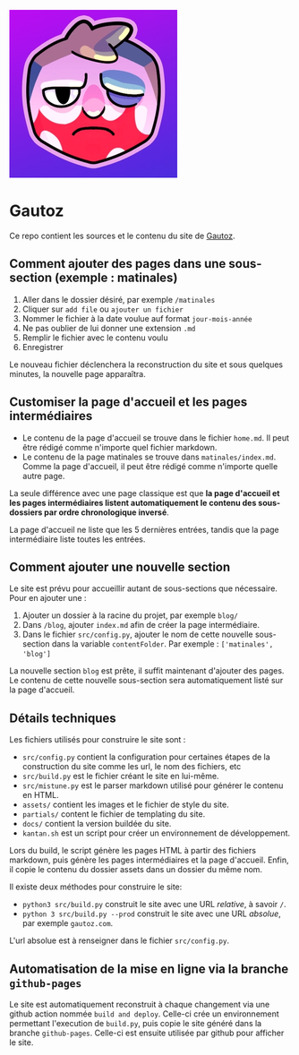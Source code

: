 ![Gautoz logo](assets/social.jpg)

# Gautoz

Ce repo contient les sources et le contenu du site de [Gautoz](https://twitter.com/gautoz). 

## Comment ajouter des pages dans une sous-section (exemple : matinales)

1. Aller dans le dossier désiré, par exemple `/matinales`
2. Cliquer sur `add file` ou `ajouter un fichier`
3. Nommer le fichier à la date voulue auf format `jour-mois-année`
4. Ne pas oublier de lui donner une extension `.md`
5. Remplir le fichier avec le contenu voulu
6. Enregistrer

Le nouveau fichier déclenchera la reconstruction du site et sous quelques minutes, la nouvelle page apparaîtra.

## Customiser la page d'accueil et les pages intermédiaires

- Le contenu de la page d'accueil se trouve dans le fichier `home.md`. Il peut être rédigé comme n'importe quel fichier markdown.
- Le contenu de la page matinales se trouve dans `matinales/index.md`. Comme la page d'accueil, il peut être rédigé comme n'importe quelle autre page.

La seule différence avec une page classique est que **la page d'accueil et les pages intermédiaires listent automatiquement le contenu des sous-dossiers par ordre chronologique inversé**.

La page d'accueil ne liste que les 5 dernières entrées, tandis que la page intermédiaire liste toutes les entrées.

## Comment ajouter une nouvelle section 

Le site est prévu pour accueillir autant de sous-sections que nécessaire. Pour en ajouter une :

1. Ajouter un dossier à la racine du projet, par exemple `blog/`
2. Dans `/blog`, ajouter `index.md` afin de créer la page intermédiaire.
3. Dans le fichier `src/config.py`, ajouter le nom de cette nouvelle sous-section dans la variable `contentFolder`. Par exemple : `['matinales', 'blog']`

La nouvelle section `blog` est prête, il suffit maintenant d'ajouter des pages. Le contenu de cette nouvelle sous-section sera automatiquement listé sur la page d'accueil.

## Détails techniques

Les fichiers utilisés pour construire le site sont :

- `src/config.py` contient la configuration pour certaines étapes de la construction du site comme les url, le nom des fichiers, etc
- `src/build.py` est le fichier créant le site en lui-même.
- `src/mistune.py` est le parser markdown utilisé pour générer le contenu en HTML.
- `assets/` contient les images et le fichier de style du site.
- `partials/` content le fichier de templating du site.
- `docs/` contient la version buildée du site.
- `kantan.sh` est un script pour créer un environnement de développement.

Lors du build, le script génère les pages HTML à partir des fichiers markdown, puis génère les pages intermédiaires et la page d'accueil. Enfin, il copie le contenu du dossier assets dans un dossier du même nom.

Il existe deux méthodes pour construire le site:

- `python3 src/build.py` construit le site avec une URL _relative_, à savoir `/`.
- `python 3 src/build.py --prod` construit le site avec une URL _absolue_, par exemple `gautoz.com`.

L'url absolue est à renseigner dans le fichier `src/config.py`.

## Automatisation de la mise en ligne via la branche `github-pages`

Le site est automatiquement reconstruit à chaque changement via une github action nommée `build and deploy`. Celle-ci crée un environnement permettant l'execution de `build.py`, puis copie le site généré dans la branche `github-pages`. Celle-ci est ensuite utilisée par github pour afficher le site.